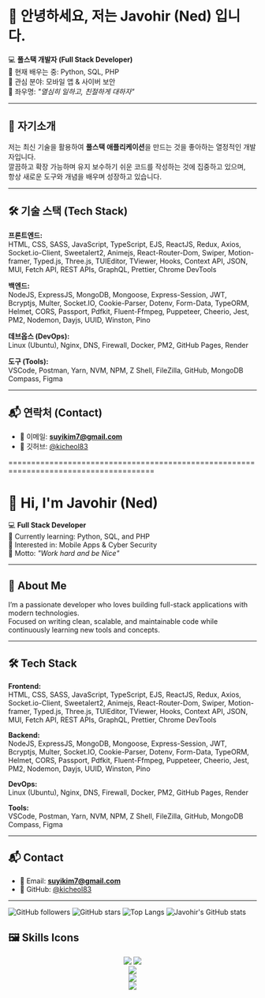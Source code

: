 # 👋 안녕하세요, 저는 Javohir (Ned) 입니다.

💻 **풀스택 개발자 (Full Stack Developer)**  
🌱 현재 배우는 중: Python, SQL, PHP  
📱 관심 분야: 모바일 앱 & 사이버 보안  
📝 좌우명: _"열심히 일하고, 친절하게 대하자"_

---

## 🚀 자기소개

저는 최신 기술을 활용하여 **풀스택 애플리케이션**을 만드는 것을 좋아하는 열정적인 개발자입니다.  
깔끔하고 확장 가능하며 유지 보수하기 쉬운 코드를 작성하는 것에 집중하고 있으며,  
항상 새로운 도구와 개념을 배우며 성장하고 있습니다.

---

## 🛠 기술 스택 (Tech Stack)

**프론트엔드:**  
HTML, CSS, SASS, JavaScript, TypeScript, EJS, ReactJS, Redux, Axios, Socket.io-Client, Sweetalert2, Animejs, React-Router-Dom, Swiper, Motion-framer, Typed.js, Three.js, TUIEditor, TViewer, Hooks, Context API, JSON, MUI, Fetch API, REST APIs, GraphQL, Prettier, Chrome DevTools  

**백엔드:**  
NodeJS, ExpressJS, MongoDB, Mongoose, Express-Session, JWT, Bcryptjs, Multer, Socket.IO, Cookie-Parser, Dotenv, Form-Data, TypeORM, Helmet, CORS, Passport, Pdfkit, Fluent-Ffmpeg, Puppeteer, Cheerio, Jest, PM2, Nodemon, Dayjs, UUID, Winston, Pino  

**데브옵스 (DevOps):**  
Linux (Ubuntu), Nginx, DNS, Firewall, Docker, PM2, GitHub Pages, Render  

**도구 (Tools):**  
VSCode, Postman, Yarn, NVM, NPM, Z Shell, FileZilla, GitHub, MongoDB Compass, Figma  

---

## 📬 연락처 (Contact)

- 📧 이메일: **suyikim7@gmail.com**  
- 🐙 깃허브: [@kicheol83](https://github.com/kicheol83)  

======================================================================================

# 👋 Hi, I'm Javohir (Ned)

💻 **Full Stack Developer**  
🌱 Currently learning: Python, SQL, and PHP  
📱 Interested in: Mobile Apps & Cyber Security  
📝 Motto: _"Work hard and be Nice"_

---

## 🚀 About Me

I’m a passionate developer who loves building full-stack applications with modern technologies.  
Focused on writing clean, scalable, and maintainable code while continuously learning new tools and concepts.

---

## 🛠 Tech Stack

**Frontend:**  
HTML, CSS, SASS, JavaScript, TypeScript, EJS, ReactJS, Redux, Axios, Socket.io-Client, Sweetalert2, Animejs, React-Router-Dom, Swiper, Motion-framer, Typed.js, Three.js, TUIEditor, TViewer, Hooks, Context API, JSON, MUI, Fetch API, REST APIs, GraphQL, Prettier, Chrome DevTools

**Backend:**  
NodeJS, ExpressJS, MongoDB, Mongoose, Express-Session, JWT, Bcryptjs, Multer, Socket.IO, Cookie-Parser, Dotenv, Form-Data, TypeORM, Helmet, CORS, Passport, Pdfkit, Fluent-Ffmpeg, Puppeteer, Cheerio, Jest, PM2, Nodemon, Dayjs, UUID, Winston, Pino

**DevOps:**  
Linux (Ubuntu), Nginx, DNS, Firewall, Docker, PM2, GitHub Pages, Render

**Tools:**  
VSCode, Postman, Yarn, NVM, NPM, Z Shell, FileZilla, GitHub, MongoDB Compass, Figma

---

## 📬 Contact

- 📧 Email: **suyikim7@gmail.com**
- 🐙 GitHub: [@kicheol83](https://github.com/kicheol83)

---

![GitHub followers](https://img.shields.io/github/followers/kicheol83?style=social)
![GitHub stars](https://img.shields.io/github/stars/kicheol83?style=social)
![Top Langs](https://github-readme-stats.vercel.app/api/top-langs/?username=kicheol83&layout=compact&theme=radical)
![Javohir's GitHub stats](https://github-readme-stats.vercel.app/api?username=kicheol83&show_icons=true&theme=radical)




## 🖼 Skills Icons

<p align="center">

<!-- Frontend -->
<img src="https://skillicons.dev/icons?i=html,css,sass,js,ts,ejs,react,redux,axios,materialui,graphql,threejs&perline=12" />

<!-- Extra Frontend tools -->
<img src="https://skillicons.dev/icons?i=animejs,swiper&perline=12" />

<br/>

<!-- Backend -->
<img src="https://skillicons.dev/icons?i=nodejs,express,mongodb,mongoose,jwt,bcrypt,multer,socketio,postgres,typeorm,jest&perline=12" />

<br/>

<!-- DevOps -->
<img src="https://skillicons.dev/icons?i=linux,nginx,docker,git,github&perline=12" />

<br/>

<!-- Tools -->
<img src="https://skillicons.dev/icons?i=vscode,postman,yarn,npm,figma&perline=12" />

</p>

